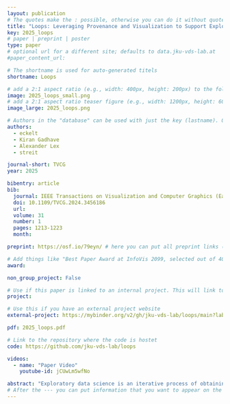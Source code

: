 ```yaml
---
layout: publication
# The quotes make the : possible, otherwise you can do it without quotes
title: "Loops: Leveraging Provenance and Visualization to Support Exploratory Data Analysis in Notebooks"
key: 2025_loops
# paper | preprint | poster
type: paper
# optional url for a different site; defaults to data.jku-vds-lab.at
#paper_content_url:

# The shortname is used for auto-generated titels
shortname: Loops

# add a 2:1 aspect ratio (e.g., width: 400px, height: 200px) to the folder /assets/images/papers/
image: 2025_loops_small.png
# add a 2:1 aspect ratio teaser figure (e.g., width: 1200px, height: 600px) to the folder /assets/images/papers/
image_large: 2025_loops.png

# Authors in the "database" can be used with just the key (lastname). Others can be written properly.
authors:
  - eckelt
  - Kiran Gadhave
  - Alexander Lex
  - streit

journal-short: TVCG
year: 2025

bibentry: article
bib:
  journal: IEEE Transactions on Visualization and Computer Graphics (Early Access)
  doi: 10.1109/TVCG.2024.3456186
  url:
  volume: 31
  number: 1
  pages: 1213-1223
  month:

preprint: https://osf.io/79eyn/ # here you can put all preprint links (arxiv.org, osf.io,...)

# Add things like "Best Paper Award at InfoVis 2099, selected out of 4000 submissions"
award:

non_group_project: False

# Use if this paper is linked to an internal project. This will link to the project site
project:

# Use this if you have an external project website
external-project: https://mybinder.org/v2/gh/jku-vds-lab/loops/main?labpath=notebooks

pdf: 2025_loops.pdf

# Link to the repository where the code is hostet
code: https://github.com/jku-vds-lab/loops

videos:
  - name: "Paper Video"
    youtube-id: jCUwLm5wfNo

abstract: "Exploratory data science is an iterative process of obtaining, cleaning, profiling, analyzing, and interpreting data. This cyclical way of working creates challenges within the linear structure of computational notebooks, leading to issues with code quality, recall, and reproducibility. To remedy this, we present Loops, a set of visual support techniques for iterative and exploratory data analysis in computational notebooks. Loops leverages provenance information to visualize the impact of changes made within a notebook. In visualizations of the notebook provenance, we trace the evolution of the notebook over time and highlight differences between versions. Loops visualizes the provenance of code, markdown, tables, visualizations, and images and their respective differences. Analysts can explore these differences in detail in a separate view. Loops not only makes the analysis process transparent but also supports analysts in their data science work by showing the effects of changes and facilitating comparison of multiple versions. We demonstrate our approach's utility and potential impact in two use cases and feedback from notebook users from various backgrounds. This paper and all supplemental materials are available at https://osf.io/79eyn."
# After the --- you can put information that you want to appear on the website using markdown formatting or HTML. A good example are acknowledgements, extra references, an erratum, etc.
---
```

